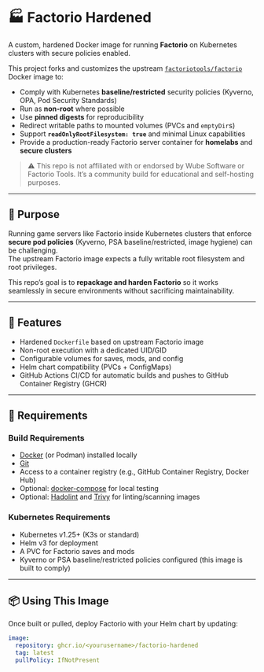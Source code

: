 # 🏭 Factorio Hardened

A custom, hardened Docker image for running **Factorio** on Kubernetes clusters with secure policies enabled.

This project forks and customizes the upstream [`factoriotools/factorio`](https://hub.docker.com/r/factoriotools/factorio) Docker image to:
- Comply with Kubernetes **baseline/restricted** security policies (Kyverno, OPA, Pod Security Standards)
- Run as **non-root** where possible
- Use **pinned digests** for reproducibility
- Redirect writable paths to mounted volumes (PVCs and `emptyDir`s)
- Support **`readOnlyRootFilesystem: true`** and minimal Linux capabilities
- Provide a production-ready Factorio server container for **homelabs** and **secure clusters**

> ⚠️ This repo is not affiliated with or endorsed by Wube Software or Factorio Tools. It’s a community build for educational and self-hosting purposes.

---

## 🎯 Purpose

Running game servers like Factorio inside Kubernetes clusters that enforce **secure pod policies** (Kyverno, PSA baseline/restricted, image hygiene) can be challenging.  
The upstream Factorio image expects a fully writable root filesystem and root privileges.

This repo’s goal is to **repackage and harden Factorio** so it works seamlessly in secure environments without sacrificing maintainability.

---

## 🔧 Features

- Hardened `Dockerfile` based on upstream Factorio image
- Non-root execution with a dedicated UID/GID
- Configurable volumes for saves, mods, and config
- Helm chart compatibility (PVCs + ConfigMaps)
- GitHub Actions CI/CD for automatic builds and pushes to GitHub Container Registry (GHCR)

---

## 📝 Requirements

### Build Requirements
- [Docker](https://docs.docker.com/) (or Podman) installed locally
- [Git](https://git-scm.com/)
- Access to a container registry (e.g., GitHub Container Registry, Docker Hub)
- Optional: [docker-compose](https://docs.docker.com/compose/) for local testing
- Optional: [Hadolint](https://github.com/hadolint/hadolint) and [Trivy](https://aquasecurity.github.io/trivy/) for linting/scanning images

### Kubernetes Requirements
- Kubernetes v1.25+ (K3s or standard)
- Helm v3 for deployment
- A PVC for Factorio saves and mods
- Kyverno or PSA baseline/restricted policies configured (this image is built to comply)

---

## 📦 Using This Image

Once built or pulled, deploy Factorio with your Helm chart by updating:

```yaml
image:
  repository: ghcr.io/<yourusername>/factorio-hardened
  tag: latest
  pullPolicy: IfNotPresent
